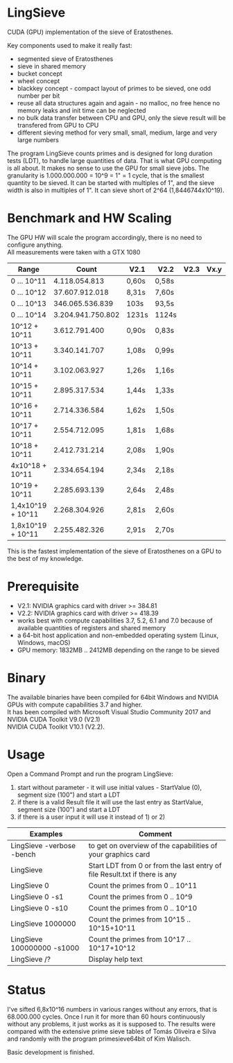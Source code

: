 # LingSieve
CUDA (GPU) implementation of the sieve of Eratosthenes.


Key components used to make it really fast:
 - segmented sieve of Eratosthenes
 - sieve in shared memory
 - bucket concept
 - wheel concept
 - blackkey concept - compact layout of primes to be sieved, one odd number per bit
 - reuse all data structures again and again - no malloc, no free hence no memory leaks and init time can be neglected
 - no bulk data transfer between CPU and GPU, only the sieve result will be transfered from GPU to CPU
 - different sieving method for very small, small, medium, large and very large numbers



The program LingSieve counts primes and is designed for long duration tests (LDT), to handle large quantities of data. That is what GPU computing is all about. It makes no sense to use the GPU for small sieve jobs.
The granularity is 1.000.000.000 = 10^9 = 1" = 1 cycle, that is the smallest quantity to be sieved. It can be started with multiples of 1", and the sieve width is also in multiples of 1". It can sieve short of 2^64 (1,8446744x10^19).


 
Benchmark and HW Scaling
========================

The GPU HW will scale the program accordingly, there is no need to configure anything.<br/>
All measurements were taken with a GTX 1080


Range | Count | V2.1 | V2.2 | V2.3 | Vx.y | Vx.z
----- | ----- | ----------- | -------- | -------- | -------- | --------
0 … 10^11	| 4.118.054.813	| 0,60s | 0,58s
0 … 10^12	| 37.607.912.018	| 8,31s | 7,60s
0 … 10^13	| 346.065.536.839	| 103s | 93,5s
0 … 10^14	| 3.204.941.750.802	|  1231s| 1124s
10^12 + 10^11	| 3.612.791.400	| 0,90s | 0,83s
10^13 + 10^11	| 3.340.141.707	| 1,08s | 0,99s
10^14 + 10^11	| 3.102.063.927	| 1,26s | 1,16s
10^15 + 10^11	| 2.895.317.534	| 1,44s | 1,33s
10^16 + 10^11	| 2.714.336.584	| 1,62s | 1,50s
10^17 + 10^11	| 2.554.712.095	| 1,81s | 1,68s
10^18 + 10^11	| 2.412.731.214	| 2,08s | 1,90s
4x10^18 + 10^11	| 2.334.654.194	| 2,34s | 2,18s
10^19 + 10^11	| 2.285.693.139	| 2,64s | 2,48s
1,4x10^19 + 10^11	| 2.268.304.926	| 2,81s | 2,60s
1,8x10^19 + 10^11	| 2.255.482.326	| 2,91s | 2,70s

This is the fastest implementation of the sieve of Eratosthenes on a GPU to the best of my knowledge.


Prerequisite
============

 - V2.1: NVIDIA graphics card with driver >= 384.81 
 - V2.2: NVIDIA graphics card with driver >= 418.39 
 - works best with compute capabilities 3.7, 5.2, 6.1 and 7.0 because of available quantities of registers and shared memory
 - a 64-bit host application and non-embedded operating system (Linux, Windows, macOS)
 - GPU memory: 1832MB .. 2412MB depending on the range to be sieved
 
 
Binary
======
The available binaries have been compiled for 64bit Windows and NVIDIA GPUs with compute capabilities 3.7 and higher.<br/>
It has been compiled with Microsoft Visual Studio Community 2017 and<br/> 
NVIDIA CUDA Toolkit V9.0 (V2.1)<br/>
NVIDIA CUDA Toolkit V10.1 (V2.2).


Usage
=====

  Open a Command Prompt and run the program LingSieve:
  
  1) start without parameter - it will use initial values - StartValue (0), segment size (100") and start a LDT
  2) if there is a valid Result file it will use the last entry as StartValue, segment size (100") and start a LDT
  3) if there is a user input it will use it instead of 1) or 2)


  
  
Examples            | Comment
------------------- | --------
  LingSieve -verbose -bench		| to get on overview of the capabilities of your graphics card
  LingSieve				             | Start LDT from 0 or from the last entry of file Result.txt if there is any
  LingSieve 0			          | Count the primes from 0 .. 10^11
  LingSieve 0 -s1		        | Count the primes from 0 .. 10^9
  LingSieve 0 -s10		      | Count the primes from 0 .. 10^10
  LingSieve 1000000		      | Count the primes from 10^15 .. 10^15+10^11
  LingSieve 100000000 -s1000	| Count the primes from 10^17 .. 10^17+10^12
  LingSieve /?			        | Display help text
  
  
  
  Status
  ======
  
  I've sifted 6,8x10^16 numbers in various ranges without any errors, that is 68.000.000 cycles. Once I run it for more than 60 hours continuously without any problems, it just works as it is supposed to. The results were compared with the extensive prime sieve tables of Tomás Oliveira e Silva and randomly with the program primesieve64bit of Kim Walisch.
  
  
  Basic development is finished.
